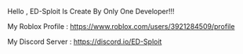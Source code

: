 Hello , ED-Sploit Is Create By Only One Developer!!!

My Roblox Profile : https://www.roblox.com/users/3921284509/profile

My Discord Server : https://discord.io/ED-Sploit

